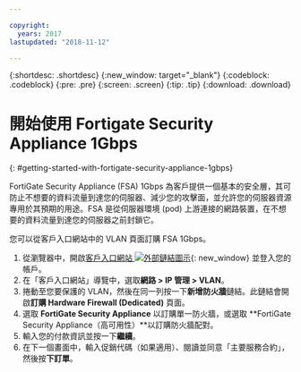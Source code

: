 ```yaml
---

copyright:
  years: 2017
lastupdated: "2018-11-12"

---
```


{:shortdesc: .shortdesc}
{:new_window: target="_blank"}
{:codeblock: .codeblock}
{:pre: .pre}
{:screen: .screen}
{:tip: .tip}
{:download: .download}

# 開始使用 Fortigate Security Appliance 1Gbps
{: #getting-started-with-fortigate-security-appliance-1gbps}

FortiGate Security Appliance (FSA) 1Gbps 為客戶提供一個基本的安全層，其可防止不想要的資料流量到達您的伺服器、減少您的攻擊面，並允許您的伺服器資源專用於其預期的用途。FSA 是從伺服器環境 (pod) 上游連接的網路裝置，在不想要的資料流量到達您的伺服器之前封鎖它。  

您可以從客戶入口網站中的 VLAN 頁面訂購 FSA 1Gbps。

1. 從瀏覽器中，開啟[客戶入口網站 ![外部鏈結圖示](../../icons/launch-glyph.svg "外部鏈結圖示")](https://control.softlayer.com/){: new_window} 並登入您的帳戶。
2. 在「客戶入口網站」導覽中，選取**網路 > IP 管理 > VLAN**。
3. 捲動至您要保護的 VLAN，然後在同一列按一下**新增防火牆**鏈結。此鏈結會開啟**訂購 Hardware Firewall (Dedicated)** 頁面。
4. 選取 **FortiGate Security Appliance** 以訂購單一防火牆，或選取 **FortiGate Security Appliance（高可用性）**以訂購防火牆配對。 
5. 輸入您的付款資訊並按一下**繼續**。
6. 在下一個畫面中，輸入促銷代碼（如果適用）、閱讀並同意「主要服務合約」，然後按**下訂單**。
